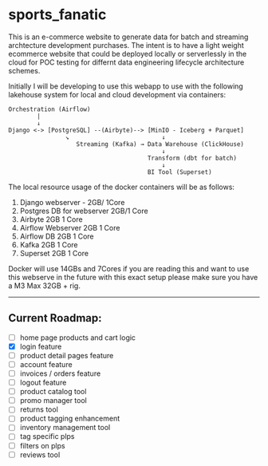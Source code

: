 # sports_fanatic
This is an e-commerce website to generate data for batch and streaming archtecture development purchases. The intent is to have a light weight ecommerce website that could be deployed locally or serverlessly in the cloud for POC testing for differnt data engineering lifecycle architecture schemes.

Initially I will be developing to use this webapp to use with the following lakehouse system for local and cloud development via containers:

```text
Orchestration (Airflow)
        |
        ↓
Django <-> [PostgreSQL] --(Airbyte)--> [MinIO - Iceberg + Parquet]
                ↘                          ↓
                   Streaming (Kafka) → Data Warehouse (ClickHouse)
                                           ↓
                                       Transform (dbt for batch)
                                           ↓
                                       BI Tool (Superset)

```

The local resource usage of the docker containers will be as follows:

1) Django webserver - 2GB/ 1Core
2) Postgres DB for webserver 2GB/1 Core
3) Airbyte 2GB 1 Core
4) Airflow Webserver 2GB 1 Core
5) Airflow DB 2GB 1 Core
6) Kafka 2GB 1 Core
7) Superset 2GB 1 Core

Docker will use 14GBs and 7Cores if you are reading this and want to use this webserve in the future with this exact setup please make sure you have a M3 Max 32GB + rig. 

-----------------------------------------------------------------------------

## Current Roadmap:
- [ ] home page products and cart logic
- [x] login feature
- [ ] product detail pages feature
- [ ] account feature
- [ ] invoices / orders feature
- [ ] logout feature 
- [ ] product catalog tool 
- [ ] promo manager tool 
- [ ] returns tool 
- [ ] product tagging enhancement
- [ ] inventory management tool
- [ ] tag specific plps
- [ ] filters on plps
- [ ] reviews tool
